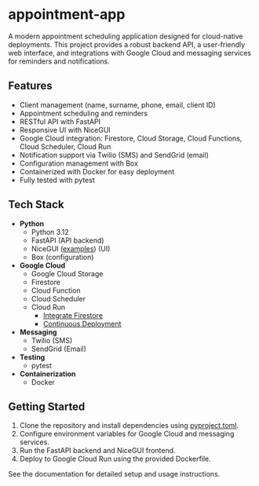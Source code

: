 # appointment-app

A modern appointment scheduling application designed for cloud-native deployments. This project provides a robust backend API, a user-friendly web interface, and integrations with Google Cloud and messaging services for reminders and notifications.

## Features
- Client management (name, surname, phone, email, client ID)
- Appointment scheduling and reminders
- RESTful API with FastAPI
- Responsive UI with NiceGUI
- Google Cloud integration: Firestore, Cloud Storage, Cloud Functions, Cloud Scheduler, Cloud Run
- Notification support via Twilio (SMS) and SendGrid (email)
- Configuration management with Box
- Containerized with Docker for easy deployment
- Fully tested with pytest

## Tech Stack

- **Python**
    - Python 3.12
    - FastAPI (API backend)
    - NiceGUI ([examples](https://nicegui.io/#examples)) (UI)
    - Box (configuration)
- **Google Cloud**
    - Google Cloud Storage
    - Firestore
    - Cloud Function
    - Cloud Scheduler
    - Cloud Run
        * [Integrate Firestore](https://cloud.google.com/run/docs/integrate/firestore?hl=es-419)
        * [Continuous Deployment](https://cloud.google.com/run/docs/quickstarts/deploy-continuously?hl=es-419)
- **Messaging**
    - Twilio (SMS)
    - SendGrid (Email)
- **Testing**
    - pytest
- **Containerization**
    - Docker

## Getting Started

1. Clone the repository and install dependencies using [pyproject.toml](pyproject.toml).
2. Configure environment variables for Google Cloud and messaging services.
3. Run the FastAPI backend and NiceGUI frontend.
4. Deploy to Google Cloud Run using the provided Dockerfile.

See the documentation for detailed setup and usage instructions.





